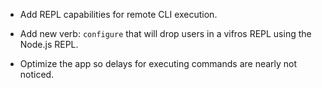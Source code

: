 
- Add REPL capabilities for remote CLI execution.

- Add new verb: `configure` that will drop users in a vifros REPL using the
 Node.js REPL.

- Optimize the app so delays for executing commands are nearly not noticed.